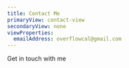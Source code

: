 ```yaml
---
title: Contact Me
primaryView: contact-view
secondaryView: none
viewProperties:
  emailAddress: overflowcal@gmail.com
---
```


Get in touch with me


